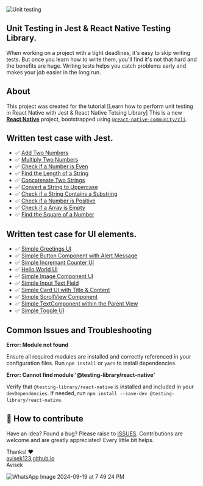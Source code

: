 ![Unit testing](https://github.com/user-attachments/assets/7286dbbc-27f6-4c6e-bdd4-78be24ce693f)

## Unit Testing in Jest & React Native Testing Library.

When working on a project with a tight deadlines, it's easy to skip writing tests. But once you learn how to write them, you'll find it's not that hard and the benefits are huge. Writing tests helps you catch problems early and makes your job easier in the long run.

## About

This project was created for the tutorial [Learn how to perform unit testing in React Native with Jest & React Native Tetsing Library]
This is a new [**React Native**](https://reactnative.dev) project, bootstrapped using [`@react-native-community/cli`](https://github.com/react-native-community/cli).

## Written test case with Jest.

- ✅ [Add Two Numbers](https://github.com/avisek123/RNUnitTesting/blob/main/src/utils/__tests__/Add-test.ts)
- ✅ [Multiply Two Numbers](https://github.com/avisek123/RNUnitTesting/blob/main/src/utils/__tests__/Mul.test.ts)
- ✅ [Check if a Number is Even](https://github.com/avisek123/RNUnitTesting/blob/main/src/utils/__tests__/Even.test.ts)
- ✅ [Find the Length of a String](https://github.com/avisek123/RNUnitTesting/blob/main/src/utils/__tests__/StringLenght.test.ts)
- ✅ [Concatenate Two Strings](https://github.com/avisek123/RNUnitTesting/blob/main/src/utils/__tests__/StringsConcatenate.test.ts)
- ✅ [Convert a String to Uppercase](https://github.com/avisek123/RNUnitTesting/blob/main/src/utils/__tests__/StringToUpperCase.test.ts)
- ✅ [Check if a String Contains a Substring](https://github.com/avisek123/RNUnitTesting/blob/main/src/utils/__tests__/SubString.test.ts)
- ✅ [Check if a Number is Positive](https://github.com/avisek123/RNUnitTesting/blob/main/src/utils/__tests__/CheckPositiveNumber.test.ts)
- ✅ [Check if a Array is Empty](https://github.com/avisek123/RNUnitTesting/blob/main/src/utils/__tests__/EmptyArray.test.ts)
- ✅ [Find the Square of a Number](https://github.com/avisek123/RNUnitTesting/blob/main/src/utils/__tests__/FindSqaure.test.ts)

## Written test case for UI elements.
- ✅ [Simple Greetings UI](https://github.com/avisek123/RNUnitTesting/blob/main/src/components/__tests__/Greetings.test.tsx)
- ✅ [Simple Button Component with Alert Message](https://github.com/avisek123/RNUnitTesting/blob/main/src/components/__tests__/ButtonComp.test.tsx)
- ✅ [Simple Incremant Counter UI](https://github.com/avisek123/RNUnitTesting/blob/main/src/components/__tests__/Counter.test.tsx)
- ✅ [Hello World UI](https://github.com/avisek123/RNUnitTesting/blob/main/src/components/__tests__/HelloWorld.test.tsx)
- ✅ [Simple Image Component UI](https://github.com/avisek123/RNUnitTesting/blob/main/src/components/__tests__/ImageComp.test.tsx)
- ✅ [Simple Input Text Field](https://github.com/avisek123/RNUnitTesting/blob/main/src/components/__tests__/InputField.test.tsx)
- ✅ [Simple Card UI with Title & Content](https://github.com/avisek123/RNUnitTesting/blob/main/src/components/__tests__/SimpleCard.test.tsx)
- ✅ [Simple ScrollView Component](https://github.com/avisek123/RNUnitTesting/blob/main/src/components/__tests__/ScrollViewComp.test.tsx)
- ✅ [Simple TextComponent within the Parent View](https://github.com/avisek123/RNUnitTesting/blob/main/src/components/__tests__/TextComp.test.tsx)
- ✅ [Simple Toggle UI](https://github.com/avisek123/RNUnitTesting/blob/main/src/components/__tests__/Toggle.test.tsx)
  

## Common Issues and Troubleshooting

**Error: Module not found**

Ensure all required modules are installed and correctly referenced in your configuration files. Run `npm install` or `yarn` to install dependencies.

**Error: Cannot find module '@testing-library/react-native'**

Verify that `@testing-library/react-native` is installed and included in your `devDependencies`. If needed, run `npm install --save-dev @testing-library/react-native`.

## 🤔 How to contribute

Have an idea? Found a bug? Please raise to [ISSUES](https://github.com/avisek123/RNUnitTesting/issues).
Contributions are welcome and are greatly appreciated! Every little bit helps.

 Thanks! ❤️
  <br/>
  [avisek123.github.io](https://github.com/avisek123)
  <br/>
  Avisek

  ![WhatsApp Image 2024-09-19 at 7 49 24 PM](https://github.com/user-attachments/assets/b6ba0323-0ce0-476d-938e-00d40cf449a1)


